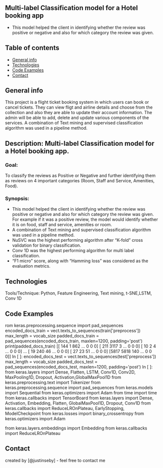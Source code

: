 
## Multi-label Classification model for a Hotel booking app
+ This model helped the client in identifying whether the review was positive or negative and also for
which category the review was given.

## Table of contents
* [General info](#general-info)
* [Technologies](#technologies)
* [Code Examples](#codeexamples)
* [Contact](#contact)

## General info
This project is a flight ticket booking system in which users can book or cancel tickets. They can view fligt and airline details and choose from the collection and also they are able to update their account information. The admin will be able to add, delete and update various components of the services. A combination of Text mining and supervised classification algorithm was used in a pipeline method.

## Description: Multi-label Classification model for a Hotel booking app.
### Goal:
To classify the reviews as Positive or Negative and further identifying them as reviews on 4
important categories (Room, Staff and Service, Amenities, Food).

### Synopsis:
+ This model helped the client in identifying whether the review was positive or negative and also for
which category the review was given. For example if it was a positive review, the model would
identify whether it is on food, staff and service, amenities or room.
+ A combination of Text mining and supervised classification algorithm was used in a pipeline
method.
+ NuSVC was the highest performing algorithm after “K-fold” cross validation for binary classification.
+ Conv 1D was the highest performing algorithm for multi label classification.
+ “F1 micro” score, along with “Hamming loss” was considered as the evaluation metrics.


## Technologies
Tools/Technique: Python, Feature Engineering, Text mining, t-SNE,LSTM, Conv 1D


## Code Examples

rom keras.preprocessing.sequence import pad_sequences
encoded_docs_train = vect.texts_to_sequences(train['preprocess'])
max_length = vocab_size
padded_docs_train = pad_sequences(encoded_docs_train, maxlen=1200, padding='post')
print(padded_docs_train)
[[ 144    1  862 ...    0    0    0]
 [ 211 3117    3 ...    0    0    0]
 [  10    2    4 ...    0    0    0]
 ...
 [  19  240   46 ...    0    0    0]
 [  27   23   51 ...    0    0    0]
 [5817 5818  140 ...    0    0    0]]
In [ ]:
encoded_docs_test = vect.texts_to_sequences(test['preprocess'])
max_length = vocab_size
padded_docs_test = pad_sequences(encoded_docs_test, maxlen=1200, padding='post')
In [ ]:
from keras.layers import Dense, Flatten, LSTM, Conv1D, Conv2D, MaxPooling1D, Dropout, Activation,GlobalMaxPool1D
from keras.preprocessing.text import Tokenizer
from keras.preprocessing.sequence import pad_sequences
from keras.models import Sequential
from keras.optimizers import Adam
from time import time
from keras.callbacks import TensorBoard
from keras.layers import Dense, Activation, Embedding, Flatten, GlobalMaxPool1D, Dropout, Conv1D
from keras.callbacks import ReduceLROnPlateau, EarlyStopping, ModelCheckpoint
from keras.losses import binary_crossentropy
from keras.optimizers import Adam

from keras.layers.embeddings import Embedding
from keras.callbacks import ReduceLROnPlateau
  

## Contact
created by [@justinseby] - feel free to contact me
